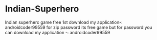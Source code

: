 # Indian-Superhero
Indian superhero game free 1st download my application-: androidcoder99559   for zip password
its free game but for password you can download my application -: androidcoder99559
